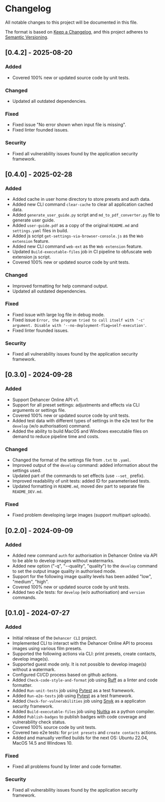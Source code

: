 # Changelog

All notable changes to this project will be documented in this file.

The format is based on [Keep a Changelog](https://keepachangelog.com/en/1.0.0/),
and this project adheres to [Semantic Versioning](https://semver.org/spec/v2.0.0.html).

## [0.4.2] - 2025-08-20
### Added
- Covered 100% new or updated source code by unit tests.

### Changed
- Updated all outdated dependencies.

### Fixed
- Fixed issue "No error shown when input file is missing".
- Fixed linter founded issues.

### Security
- Fixed all vulnerability issues found by the application security framework.

## [0.4.0] - 2025-02-28
### Added
- Added cache in user home directory to store presets and auth data.
- Added new CLI command `clear-cache` to clear all application cached data.
- Added `generate_user_guide.py` script and `md_to_pdf_converter.py` file to generate user guide.
- Added `user-guide.pdf` as a copy of the original `README.md` and `settings.yaml` files in build.
- Added js script `get-settings-via-browser-console.js` as the `Web extension` feature.
- Added new CLI command `web-ext` as the `Web extension` feature.
- Updated `Build-executable-files` job in CI pipeline to obfuscate web extension js script.
- Covered 100% new or updated source code by unit tests.

### Changed
- Improved formatting for help command output.
- Updated all outdated dependencies.

### Fixed
- Fixed issue with large log file in debug mode.
- Fixed issue `Error, the program tried to call itself with '-c' argument. Disable with '--no-deployment-flag=self-execution'`.
- Fixed linter founded issues.

### Security
- Fixed all vulnerability issues found by the application security framework.


## [0.3.0] - 2024-09-28
### Added
- Support Dehancer Online API v1.
- Support for all preset settings: adjustments and effects via CLI arguments or settings file.
- Covered 100% new or updated source code by unit tests.
- Added test data with different types of settings in the e2e test for the `develop` (w/o authorisation) command.
- Added the ability to build MacOS and Windows executable files on demand to reduce pipeline time and costs.

### Changed
- Changed the format of the settings file from `.txt` to `.yaml`.
- Improved output of the `develop` command: added information about the settings used.
- Updated part of the commands to set effects (use `--set_` prefix).
- Improved readability of unit tests: added ID for parameterised tests.
- Updated formatting in `README.md`, moved dev part to separate file `README_DEV.md`.

### Fixed
- Fixed problem developing large images (support multipart uploads).


## [0.2.0] - 2024-09-09
### Added
- Added new command `auth` for authorisation in Dehancer Online via API to be able to develop images without watermarks.
- Added new option ("-q", "--quality", "quality") to the `develop` command to set the output image quality in authorised mode.
- Support for the following image quality levels has been added "low", "medium", "high".
- Covered 100% new or updated source code by unit tests.
- Added two e2e tests: for `develop` (w/o authorisation) and `version` commands.


## [0.1.0] - 2024-07-27
### Added
- Initial release of the `Dehancer CLI` project.
- Implemented CLI to interact with the Dehancer Online API to process images using various film presets.
- Supported the following actions via CLI: print presets, create contacts, develop image(s).
- Supported guest mode only. It is not possible to develop image(s) without a watermark.
- Configured CI/CD process based on github actions.
- Added `Check-code-style-and-format` job using [Ruff](https://docs.astral.sh/ruff/) as a linter and code formatter.
- Added `Run-unit-tests` job using [Pytest](https://docs.pytest.org/) as a test framework.
- Added `Run-e2e-tests` job using [Pytest](https://docs.pytest.org/) as a test framework.
- Added `Check-for-vulnerabilities` job using [Snyk](https://snyk.io/) as a applicaton security framework.
- Added `Build-executable-files` job using [Nuitka](https://nuitka.net/) as a python compiler.
- Added `Publish-badges` to publish badges with code coverage and vulnerability check status.
- Covered 100% source code by unit tests.
- Covered two e2e tests: for `print presets` and `create contacts` actions.
- Added and manually verified builds for the next OS: Ubuntu 22.04, MacOS 14.5 and Windows 10.

### Fixed
- Fixed all problems found by linter and code formatter.

### Security
- Fixed all vulnerability issues found by the application security framework.